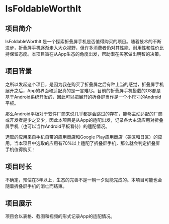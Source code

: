 # IsFoldableWorthIt

## 项目简介

IsFoldableWorthIt 是一个探索折叠屏手机是否值得购买的项目。随着技术的不断进步，折叠屏手机逐渐走入大众视野，但许多消费者仍对其性能、耐用性和性价比持保留态度。本项目旨在从App生态的角度出发，帮助潜在买家做出明智的决策。

## 项目背景

之所以发起这个项目，是因为我在购买了折叠屏之后有种上当的感觉，折叠屏手机展开之后，App的界面和适配真的是一言难尽。目前的折叠屏手机搭载的OS都是基于Android系统开发的，因此可以把展开的折叠屏当作是一个小尺寸的Android平板。

那么Android平板对于软件厂商来说几乎都是会跳过的存在，能够主动适配的厂商或开发者是少之又少，因此本项目是从App的适配出发，记录各大主流应用对折叠屏手机（也可以当作Android平板看待）的适配情况。

选取的应用来自手机自带的应用商店和Google Play应用商店（美区和日区）的应用，当本项目中选取的应用有70%以上适配了折叠屏手机，那么就会判定折叠屏手机值得购买！

## 项目时长

不确定，预估在3年以上，生态的完善不是一朝一夕就能完成的。本项目可能也会随着折叠屏手机的消亡而结束。

## 项目展示

项目会以表格、截图和视频的形式记录App的适配情况。
